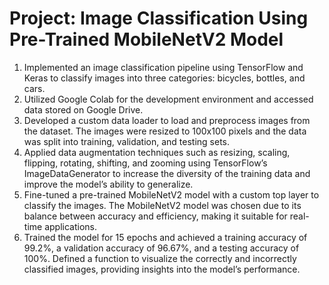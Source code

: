 

# Project: Image Classification Using Pre-Trained MobileNetV2 Model


1. Implemented an image classification pipeline using TensorFlow and Keras to classify images into three categories: bicycles, bottles, and cars.
2. Utilized Google Colab for the development environment and accessed data stored on Google Drive.
3. Developed a custom data loader to load and preprocess images from the dataset. The images were resized to 100x100 pixels and the data was split into training, validation, and testing sets.
4. Applied data augmentation techniques such as resizing, scaling, flipping, rotating, shifting, and zooming using TensorFlow’s ImageDataGenerator to increase the diversity of the training data and improve the model’s ability to generalize.
5. Fine-tuned a pre-trained MobileNetV2 model with a custom top layer to classify the images. The MobileNetV2 model was chosen due to its balance between accuracy and efficiency, making it suitable for real-time applications.
6. Trained the model for 15 epochs and achieved a training accuracy of 99.2%, a validation accuracy of 96.67%, and a testing accuracy of 100%.
Defined a function to visualize the correctly and incorrectly classified images, providing insights into the model’s performance.
